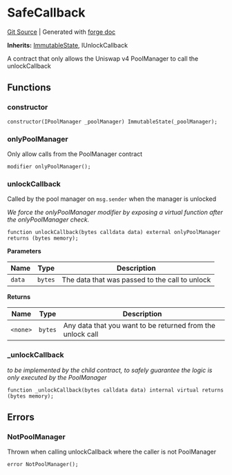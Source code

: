 # SafeCallback
[Git Source](https://github.com/Uniswap/v4-periphery/blob/47e3c30ae8a0d7c086bf3e41bd0e7e3a854e280b/src/base/SafeCallback.sol)
| Generated with [forge doc](https://book.getfoundry.sh/reference/forge/forge-doc)

**Inherits:**
[ImmutableState](contracts/v4/reference/periphery/base/ImmutableState.md), IUnlockCallback

A contract that only allows the Uniswap v4 PoolManager to call the unlockCallback


## Functions
### constructor


```solidity
constructor(IPoolManager _poolManager) ImmutableState(_poolManager);
```

### onlyPoolManager

Only allow calls from the PoolManager contract


```solidity
modifier onlyPoolManager();
```

### unlockCallback

Called by the pool manager on `msg.sender` when the manager is unlocked

*We force the onlyPoolManager modifier by exposing a virtual function after the onlyPoolManager check.*


```solidity
function unlockCallback(bytes calldata data) external onlyPoolManager returns (bytes memory);
```
**Parameters**

|Name|Type|Description|
|----|----|-----------|
|`data`|`bytes`|The data that was passed to the call to unlock|

**Returns**

|Name|Type|Description|
|----|----|-----------|
|`<none>`|`bytes`|Any data that you want to be returned from the unlock call|


### _unlockCallback

*to be implemented by the child contract, to safely guarantee the logic is only executed by the PoolManager*


```solidity
function _unlockCallback(bytes calldata data) internal virtual returns (bytes memory);
```

## Errors
### NotPoolManager
Thrown when calling unlockCallback where the caller is not PoolManager


```solidity
error NotPoolManager();
```

